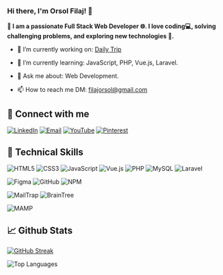 ### Hi there, I'm Orsol Filaj! 👋
**🌟 I am a passionate Full Stack Web Developer 🌐. I love coding💻, solving challenging problems, and exploring new technologies 🚀.**


- 🔭 I’m currently working on: [Daily Trip](https://github.com/orsoli/daily-trip-albania-backend)

- 🌱 I’m currently learning: JavaScript, PHP, Vue.js, Laravel.

- 💬 Ask me about: Web Development.

- 📫 How to reach me DM: filajorsol@gmail.com

## 🤝 Connect with me 
[![LinkedIn](https://img.shields.io/badge/LinkedIn-0077B5?style=flat&logo=linkedin&logoColor=white)](https://www.linkedin.com/in/orsol-filaj-b8129b33a/) [![Email](https://img.shields.io/badge/Email-D14836?style=flat&logo=gmail&logoColor=white)](filajorsol@gmail.com) [![YouTube](https://img.shields.io/badge/YouTube-FF0000?style=flat&logo=youtube&logoColor=white)](https://www.youtube.com/channel/UCcP_JtPqyZOM1IxRHWfbUEw) [![Pinterest](https://img.shields.io/badge/Pinterest-E60023?style=flat&logo=pinterest&logoColor=white)](https://www.pinterest.com/orsolf/_profile/)

## 💼 Technical Skills
![HTML5](https://img.shields.io/badge/Code-HTML5-red)
![CSS3](https://img.shields.io/badge/Style-CSS-blue)
![JavaScript](https://img.shields.io/badge/Code-JavaScript-yellow)
![Vue.js](https://img.shields.io/badge/Framework-Vue.js-darkgreen)
![PHP](https://img.shields.io/badge/Code-PHP-lightblue)
![MySQL](https://img.shields.io/badge/DataBase-MySQL-orange)
![Laravel](https://img.shields.io/badge/Framework-Laravel-darkred)

![Figma](https://img.shields.io/badge/Tools-Figma-pink)
![GitHub](https://img.shields.io/badge/Tools-GitHub-black)
![NPM](https://img.shields.io/badge/Tools-NPM-darkred)

![MailTrap](https://img.shields.io/badge/TestingTools-MailTrap-green)
![BrainTree](https://img.shields.io/badge/TestingTools-BrainTree-darkblue)

![MAMP](https://img.shields.io/badge/Server-MAMP-lightblue)

## 📈 Github Stats

[![GitHub Streak](https://streak-stats.demolab.com?user=orsoli&theme=dark&hide_border=true&mode=weekly)](https://git.io/streak-stats)

![Top Languages](https://github-readme-stats.vercel.app/api/top-langs/?username=orsoli&layout=compact&theme=dark&hide_border=true)
